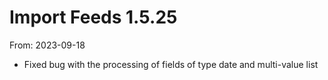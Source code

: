 # Import Feeds 1.5.25
From: 2023-09-18

* Fixed bug with the processing of fields of type date and multi-value list 